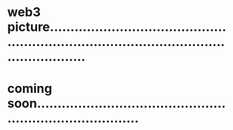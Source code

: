 # web3 picture...................................................................................................................
# coming soon..............................................................................
